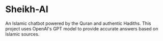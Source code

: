 # Sheikh-AI

An Islamic chatbot powered by the Quran and authentic Hadiths. This project uses OpenAI's GPT model to provide accurate answers based on Islamic sources.

